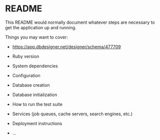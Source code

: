 # README

This README would normally document whatever steps are necessary to get the
application up and running.

Things you may want to cover:
* https://app.dbdesigner.net/designer/schema/477709

* Ruby version

* System dependencies

* Configuration

* Database creation

* Database initialization

* How to run the test suite

* Services (job queues, cache servers, search engines, etc.)

* Deployment instructions

* ...
